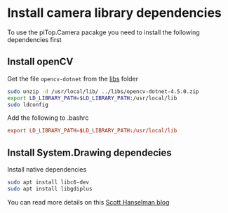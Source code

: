 # Install camera library dependencies

To use the piTop.Camera pacakge you need to install the following dependencies first

## Install openCV

Get the file ```opencv-dotnet``` from the [libs](https://github.com/pi-top/pi-top-4-.NET-SDK/tree/master/libs) folder

```sh
sudo unzip -d /usr/local/lib/ ../libs/opencv-dotnet-4.5.0.zip
export LD_LIBRARY_PATH=$LD_LIBRARY_PATH:/usr/local/lib
sudo ldconfig
```

Add the following to .bashrc
```conf
export LD_LIBRARY_PATH=$LD_LIBRARY_PATH:/usr/local/lib
```

## Install System.Drawing dependecies

Install native dependencies 
```sh
sudo apt install libc6-dev 
sudo apt install libgdiplus
```

You can read more details on this [Scott Hanselman blog](https://www.hanselman.com/blog/HowDoYouUseSystemDrawingInNETCore.aspx)